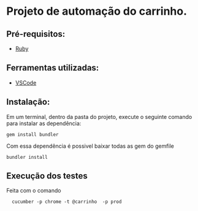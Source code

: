 # Projeto de automação do carrinho.

## Pré-requisitos:
- [Ruby](https://rubyinstaller.org/)

## Ferramentas utilizadas:
- [VSCode](https://code.visualstudio.com/ "VSCode")

## Instalação:

Em um terminal, dentro da pasta do projeto, execute o seguinte comando para instalar as dependência:
```
gem install bundler
```
Com essa dependência é possivel baixar todas as gem do gemfile
```
bundler install 
```

## Execução dos testes 
Feita com o comando
```
  cucumber -p chrome -t @carrinho  -p prod
```
